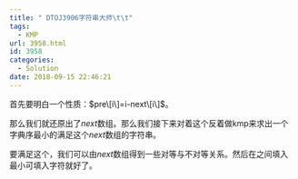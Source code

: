 ```yaml
---
title: " DTOJ3906字符串大师\t\t"
tags:
  - KMP
url: 3958.html
id: 3958
categories:
  - Solution
date: 2018-09-15 22:46:21
---
```


首先要明白一个性质：$pre\[i\]=i-next\[i\]$。

那么我们就还原出了$next$数组。那么我们接下来对着这个反着做kmp来求出一个字典序最小的满足这个$next$数组的字符串。

要满足这个，我们可以由$next$数组得到一些对等与不对等关系。然后在之间填入最小可填入字符就好了。